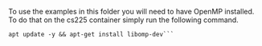 To use the examples in this folder you will need to have OpenMP installed. To do that on the cs225 container simply run the following command. 

```
apt update -y && apt-get install libomp-dev```

